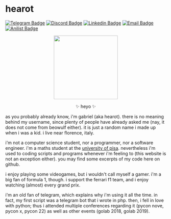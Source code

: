 # hearot
[![Telegram Badge](https://img.shields.io/badge/-hearot-1f7ba3?style=flat-square&labelColor=1f7ba3&logo=telegram&logoColor=white&link=https://t.me/hearot)](https://t.me/hearot) [![Discord Badge](https://img.shields.io/badge/-hearot-404eed?style=flat-square&labelColor=404eed&logo=discord&logoColor=white&link=https://discord.com/users/466717564899295234)]() [![Linkedin Badge](https://img.shields.io/badge/-hearot-blue?style=flat-square&logo=Linkedin&logoColor=white&link=https://www.linkedin.com/in/gabriel-videtta-261904165/)](https://www.linkedin.com/in/gabriel-videtta-261904165/) [![Email Badge](https://img.shields.io/badge/-gabriel@hearot.it-c14438?style=flat-square&logo=mail.ru&logoColor=white&link=mailto:gabriel@hearot.it)](mailto:gabriel@hearot.it) [![Anilist Badge](https://img.shields.io/badge/-hearot-151f2e?style=flat-square&labelColor=151f2e&logo=anilist&logoColor=white&link=https://anilist.co/user/hearot/)](https://anilist.co/user/hearot/)

<p align="center"><img src="https://hearot.it/images/transparent_stroke_pfp.png" style="max-width: 100%; height: auto; width: 200px"/></p>

<p align="center">✨ heyo ✨</p>

as you probably already know, i'm gabriel (aka hearot). there is no meaning behind
my username, since plenty of people have already asked me (nay, it does not come
from beowulf either). it is just a random name i made up when i was a kid.
i live near florence, italy.

i'm not a computer science student, nor a programmer, nor a software engineer.
i'm a maths student at the [university of pisa](https://www.dm.unipi.it/en/).
nevertheless i'm used to coding scripts and programs whenever i'm feeling to
(this website is not an exception either). you may find some excerpts of my code
here on github.

i enjoy playing some videogames, but
i wouldn't call myself a gamer. i'm a big fan of formula 1, though. i support
the ferrari f1 team, and i enjoy watching (almost) every grand prix.

i'm an old fan of telegram, which explains why i'm using it all the time.
in fact, my first script was a telegram bot that i wrote in php.
then, i fell in love with python; thus i attended multiple conferences
regarding it (pycon nove, pycon x, pycon 22) as well as other
events (golab 2018, golab 2019).
